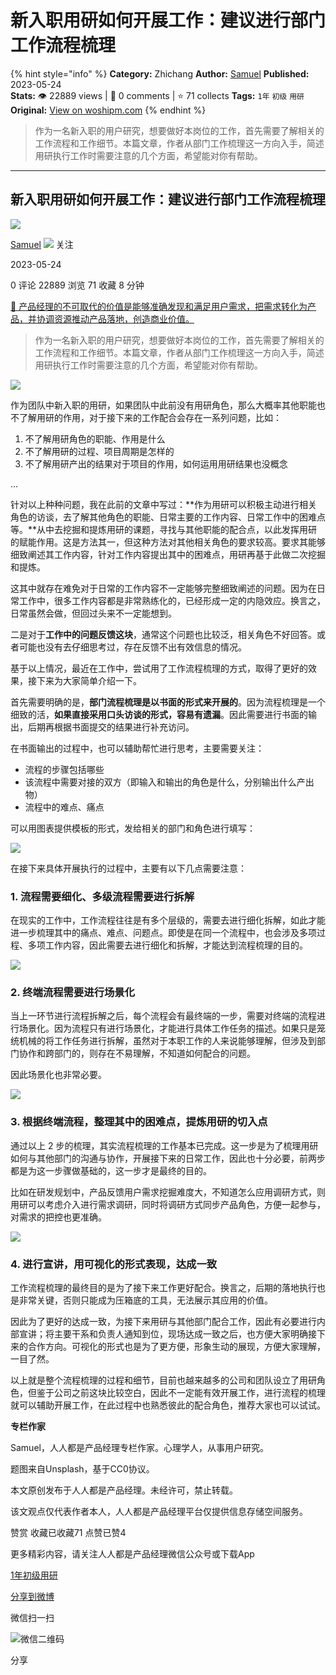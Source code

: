 # 新入职用研如何开展工作：建议进行部门工作流程梳理
{% hint style="info" %}
**Category:** Zhichang
**Author:** [Samuel](https://www.woshipm.com/u/97941)
**Published:** 2023-05-24  
**Stats:** 👁️ 22889 views | 💬 0 comments | ⭐ 71 collects
**Tags:** `1年` `初级` `用研`
**Original:** [View on woshipm.com](https://www.woshipm.com/zhichang/1484356.html)
{% endhint %}
> 作为一名新入职的用户研究，想要做好本岗位的工作，首先需要了解相关的工作流程和工作细节。本篇文章，作者从部门工作梳理这一方向入手，简述用研执行工作时需要注意的几个方面，希望能对你有帮助。

---

## 新入职用研如何开展工作：建议进行部门工作流程梳理

[![](https://static.woshipm.com/view/woshipm_api_def_20230522104534_7971.jpg?imageView2/1/w/72/h/72/q/100)](https://www.woshipm.com/u/97941)

[Samuel](https://www.woshipm.com/u/97941) ![](https://static.woshipm.com/tag/1121_1@2x.png) 关注

2023-05-24

0 评论 22889 浏览 71 收藏 8 分钟

[🔗 产品经理的不可取代的价值是能够准确发现和满足用户需求，把需求转化为产品，并协调资源推动产品落地，创造商业价值。](https://ke.qidianla.com/courses/90pm)

> 作为一名新入职的用户研究，想要做好本岗位的工作，首先需要了解相关的工作流程和工作细节。本篇文章，作者从部门工作梳理这一方向入手，简述用研执行工作时需要注意的几个方面，希望能对你有帮助。

![](https://image.woshipm.com/2023/04/14/91d2b69a-da9e-11ed-aee8-00163e0b5ff3.png)

作为团队中新入职的用研，如果团队中此前没有用研角色，那么大概率其他职能也不了解用研的作用，对于接下来的工作配合会存在一系列问题，比如：

1.  不了解用研角色的职能、作用是什么
2.  不了解用研的过程、项目周期是怎样的
3.  不了解用研产出的结果对于项目的作用，如何运用用研结果也没概念

…

针对以上种种问题，我在此前的文章中写过：**作为用研可以积极主动进行相关角色的访谈，去了解其他角色的职能、日常主要的工作内容、日常工作中的困难点等。**从中去挖掘和提炼用研的课题，寻找与其他职能的配合点，以此发挥用研的赋能作用。这是方法其一，但这种方法对其他相关角色的要求较高。要求其能够细致阐述其工作内容，针对工作内容提出其中的困难点，用研再基于此做二次挖掘和提炼。

这其中就存在难免对于日常的工作内容不一定能够完整细致阐述的问题。因为在日常工作中，很多工作内容都是非常熟练化的，已经形成一定的内隐效应。换言之，日常虽然会做，但回过头来不一定能想到。

二是对于**工作中的问题反馈这块**，通常这个问题也比较泛，相关角色不好回答。或者可能也没有去仔细思考过，存在反馈不出有效信息的情况。

基于以上情况，最近在工作中，尝试用了工作流程梳理的方式，取得了更好的效果，接下来为大家简单介绍一下。

首先需要明确的是，**部门流程梳理是以书面的形式来开展的**。因为流程梳理是一个细致的活，**如果直接采用口头访谈的形式，容易有遗漏**。因此需要进行书面的输出，后期再根据书面提交的结果进行补充访问。

在书面输出的过程中，也可以辅助帮忙进行思考，主要需要关注：

*   流程的步骤包括哪些
*   该流程中需要对接的双方（即输入和输出的角色是什么，分别输出什么产出物）
*   流程中的难点、痛点

可以用图表提供模板的形式，发给相关的部门和角色进行填写：

![](https://image.woshipm.com/2023/05/23/adffa034-f930-11ed-8df9-00163e0b5ff3.png)

在接下来具体开展执行的过程中，主要有以下几点需要注意：

### 1\. 流程需要细化、多级流程需要进行拆解

在现实的工作中，工作流程往往是有多个层级的，需要去进行细化拆解，如此才能进一步梳理其中的痛点、难点、问题点。即使是在同一个流程中，也会涉及多项过程、多项工作内容，因此需要去进行细化和拆解，才能达到流程梳理的目的。

![](https://image.woshipm.com/2023/05/23/dad49844-f930-11ed-8df9-00163e0b5ff3.png)

### 2\. 终端流程需要进行场景化

当上一环节进行流程拆解之后，每个流程会有最终端的一步，需要对终端的流程进行场景化。因为流程只有进行场景化，才能进行具体工作任务的描述。如果只是笼统机械的将工作任务进行拆解，虽然对于本职工作的人来说能够理解，但涉及到部门协作和跨部门的，则存在不易理解，不知道如何配合的问题。

因此场景化也非常必要。

![](https://image.woshipm.com/2023/05/23/e1638a58-f930-11ed-94e0-00163e0b5ff3.png)

### 3\. 根据终端流程，整理其中的困难点，提炼用研的切入点

通过以上 2 步的梳理，其实流程梳理的工作基本已完成。这一步是为了梳理用研如何与其他部门的沟通与协作，开展接下来的日常工作，因此也十分必要，前两步都是为这一步骤做基础的，这一步才是最终的目的。

比如在研发规划中，产品反馈用户需求挖掘难度大，不知道怎么应用调研方式，则用研可以考虑介入进行需求调研，同时将调研方式同步产品角色，方便一起参与，对需求的把控也更准确。

![](https://image.woshipm.com/2023/05/23/e83e24fa-f930-11ed-8df9-00163e0b5ff3.png)

### 4\. 进行宣讲，用可视化的形式表现，达成一致

工作流程梳理的最终目的是为了接下来工作更好配合。换言之，后期的落地执行也是非常关键，否则只能成为压箱底的工具，无法展示其应用的价值。

因此为了更好的达成一致，为接下来用研与其他部门配合工作，因此有必要进行内部宣讲；将主要干系和负责人通知到位，现场达成一致之后，也方便大家明确接下来的合作方向。可视化的形式也是为了更方便，形象生动的展现，方便大家理解，一目了然。

以上就是整个流程梳理的过程和细节，目前也越来越多的公司和团队设立了用研角色，但鉴于公司之前这块比较空白，因此不一定能有效开展工作，进行流程的梳理就可以辅助开展工作，在此过程中也熟悉彼此的配合角色，推荐大家也可以试试。

**专栏作家**

Samuel，人人都是产品经理专栏作家。心理学人，从事用户研究。

题图来自Unsplash，基于CC0协议。

本文原创发布于人人都是产品经理。未经许可，禁止转载。

该文观点仅代表作者本人，人人都是产品经理平台仅提供信息存储空间服务。

赞赏 收藏已收藏71 点赞已赞4

更多精彩内容，请关注人人都是产品经理微信公众号或下载App

[1年](https://www.woshipm.com/tag/1%e5%b9%b4)[初级](https://www.woshipm.com/tag/%e5%88%9d%e7%ba%a7)[用研](https://www.woshipm.com/tag/%e7%94%a8%e7%a0%94)

[分享到微博](https://service.weibo.com/share/share.php?appkey=2775287854&title=新入职用研如何开展工作：建议进行部门工作流程梳理&url=https://www.woshipm.com/zhichang/1484356.html&pic=https://image.woshipm.com/2023/04/14/91d2b69a-da9e-11ed-aee8-00163e0b5ff3.png)

微信扫一扫

![微信二维码](https://api.pwmqr.com/qrcode/create/?url=https://www.woshipm.com/zhichang/1484356.html)

分享